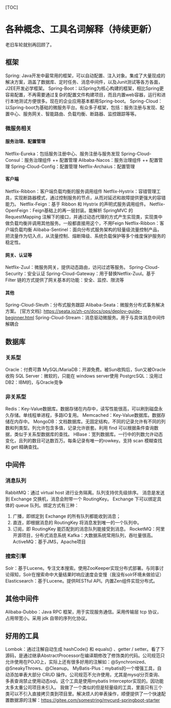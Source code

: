 [TOC]

# 各种概念、工具名词解释（持续更新）

老旧车轮就别再回顾了。

## 框架
Spring: Java开发中最常用的框架，可以自动配置、注入对象。集成了大量现成的解决方案，涵盖了数据库、定时任务、消息中间件，以及Junit测试等各方各面，J2EE开发必学框架。
Spring-Boot：以Spring为核心构建的框架，相比Spring更容易配置，不再需要通过复杂的配置文件构建项目，而且内置web容器，运行和进行本地测试方便很多。现在的企业应用基本都用Spring-boot。
Spring-Cloud：以Spring-boot为基础的微服务平台。有众多子框架，包括：服务注册与发现、配置中心、服务网关、智能路由、负载均衡、断路器、监控跟踪等等。

### 微服务相关

#### 服务治理、配置管理
Netflix-Eureka：包括服务注册中心、服务注册与服务发现
Spring-Cloud-Consul：服务治理组件 ++ 配置管理
Alibaba-Nacos：服务治理组件 ++ 配置管理
Spring-Cloud-Config：配置管理
Netflix-Archaius：配置管理

#### 客户端
Netflix-Ribbon：客户端负载均衡的服务调用组件
Netflix-Hystrix：容错管理工具，实现断路器模式，通过控制服务的节点，从而对延迟和故障提供更强大的容错能力。
Netflix-Feign：基于 Ribbon 和 Hystrix 的声明式服务调用组件。
Netflix-OpenFeign：Feign基础上的再一层封装。能解析 SpringMVC 的 RequestMapping 注解下的接口，并通过动态代理的方式产生实现类，实现类中做负载均衡并调用其他服务。一般都直接用这个，不用Feign
Netflix-Ribbon：客户端负载均衡
Alibaba-Sentinel：面向分布式服务架构的轻量级流量控制产品，把流量作为切入点，从流量控制、熔断降级、系统负载保护等多个维度保护服务的稳定性。

#### 网关、认证等
Netflix-Zuul：微服务网关，提供动态路由，访问过滤等服务。
Spring-Cloud-Security：安全认证
Spring-Cloud-Gateway：用于替换Netflix-Zuul。基于 Filter 链的方式提供了网关基本的功能：安全、监控、限流等

#### 其他
Spring-Cloud-Sleuth：分布式服务跟踪
Alibaba-Seata：微服务分布式事务解决方案。 [官方文档]: https://seata.io/zh-cn/docs/ops/deploy-guide-beginner.html 
Spring-Cloud-Stream：消息驱动微服务。用于与具体消息中间件解耦合

## 数据库

### 关系型
Oracle：付费可靠
MySQL/MariaDB：开源免费。被Sun收购后，Sun又被Oracle收购
SQL Server：微软的，只能在 windows server使用
PostgrcSQL：没用过
DB2：IBM的，与Oracle竞争

### 非关系型
Redis：Key-Value数据库。数据存储在内存中，读写性能很高，可以刷到磁盘永久存储。单线程单进程，多路IO复用。
Memcached：Key-Value数据库。数据存储在内存中。
MongoDB：文档数据库。无固定结构，不同的记录允许有不同的列数和列类型。列允许包含多值，记录允许嵌套。利用 find 可以根据条件查询数据，类似于关系型数据库的查找。
HBase：宽列数据库。一行中的列数允许动态变化，且列的数目可达数百万。每条记录有唯一的rowkey。支持 scan 模糊查找和 get 精确查找。

## 中间件

### 消息队列
RabbitMQ：通过 virtual host 进行业务隔离。队列支持优先级排序。
  消息是发送到 Exchange 交换机，消息会附带一个 RoutingKey。
  Exchange 下可以绑定具体的 queue 队列。绑定方式有三种：
   1. 广播，即绑定到 Exchange 的所有队列都能收到消息；
   2. 直连，即根据消息的 RoutingKey 将消息发到唯一的一个队列中。
   3. 订阅，即 RoutingKey 能匹配到的消息队列能接受到消息。
RocketMQ：阿里开源项目，分布式消息系统
Kafka：大数据系统常用队列，吞吐量很高。
ActiveMQ：基于JMS，Apache项目

### 搜索引擎
Solr：基于Lucene。专注文本搜索。使用ZooKeeper实现分布式部署。与同事讨论得知，Solr在搜索命中大量结果时响应速度会变慢（我没有solr环境未做验证）
Elasticsearch：基于Lucene。提供RESTful API。内置Zen组件实现分布式。

## 其他中间件
Alibaba-Dubbo：Java RPC 框架，用于实现服务通信。采用传输层 tcp 协议，占用带宽小。采用 jdk 自带的序列化协议。


## 好用的工具
Lombok：通过注解自动生成 hashCode() 和 equals() 、getter / setter。看了下源码，是通过继承AbstractProcessor在编译期修改了修饰类的代码。公司规范只允许使用在POJO上，实际上还有很多好用的注解如：@Synchronized、@SneakyThrows、@Cleanup。
MyBatis-Plus：mybatis的一个增强工具，自动添加单表大部分 CRUD 操作。公司规范不允许使用，尤其是mysql分页查询、多表查询禁止使用动态sql。这个工具是使用mybatis Interceptor实现的。因功能太多太重公司项目未引入。
  我做了一个类似的但是轻量级的工具，里面只有三个类可以不引入直接拷贝类到项目里。解决烦人的单表操作，顺便提供了一个快速配置数据源的注解：https://gitee.com/somestring/mycurd-springboot-starter

